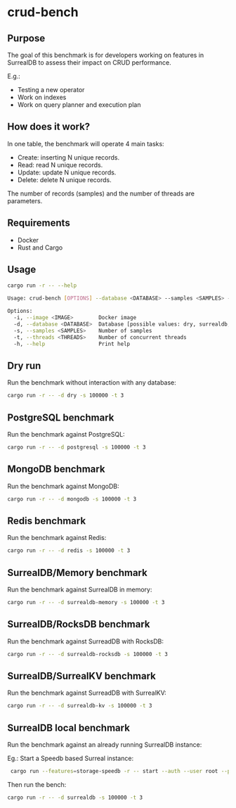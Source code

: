 # crud-bench

## Purpose

The goal of this benchmark is for developers working on features in SurrealDB to assess their impact on CRUD performance.

E.g.:
- Testing a new operator
- Work on indexes
- Work on query planner and execution plan

## How does it work?

In one table, the benchmark will operate 4 main tasks:

- Create: inserting N unique records.
- Read: read N unique records.
- Update: update N unique records.
- Delete: delete N unique records.

The number of records (samples) and the number of threads are parameters.

## Requirements

- Docker
- Rust and Cargo

## Usage

```bash
cargo run -r -- --help
```

```bash
Usage: crud-bench [OPTIONS] --database <DATABASE> --samples <SAMPLES> --threads <THREADS>

Options:
  -i, --image <IMAGE>        Docker image
  -d, --database <DATABASE>  Database [possible values: dry, surrealdb, surrealdb-memory, surrealdb-rocksdb, surrealdb-speedb, mongodb, postgresql]
  -s, --samples <SAMPLES>    Number of samples
  -t, --threads <THREADS>    Number of concurrent threads
  -h, --help                 Print help
```

## Dry run

Run the benchmark without interaction with any database:

```bash
cargo run -r -- -d dry -s 100000 -t 3
```

## PostgreSQL benchmark

Run the benchmark against PostgreSQL:

```bash
cargo run -r -- -d postgresql -s 100000 -t 3
```

## MongoDB benchmark

Run the benchmark against MongoDB:

```bash
cargo run -r -- -d mongodb -s 100000 -t 3
```

## Redis benchmark

Run the benchmark against Redis:

```bash
cargo run -r -- -d redis -s 100000 -t 3
```

## SurrealDB/Memory benchmark

Run the benchmark against SurrealDB in memory:

```bash
cargo run -r -- -d surrealdb-memory -s 100000 -t 3
```

## SurrealDB/RocksDB benchmark

Run the benchmark against SurreadDB with RocksDB:

```bash
cargo run -r -- -d surrealdb-rocksdb -s 100000 -t 3
```

## SurrealDB/SurrealKV benchmark

Run the benchmark against SurreadDB with SurrealKV:

```bash
cargo run -r -- -d surrealdb-kv -s 100000 -t 3
```

## SurrealDB local benchmark

Run the benchmark against an already running SurrealDB instance:

Eg.: Start a Speedb based Surreal instance:

```bash
 cargo run --features=storage-speedb -r -- start --auth --user root --pass root speedb:/tmp/sur-bench.db
```

Then run the bench:

```bash
cargo run -r -- -d surrealdb -s 100000 -t 3
```
